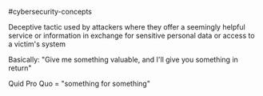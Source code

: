 #cybersecurity-concepts 

Deceptive tactic used by attackers where they offer a seemingly helpful service or information in exchange for sensitive personal data or access to a victim's system

Basically: "Give me something valuable, and I'll give you something in return"

Quid Pro Quo = "something for something"